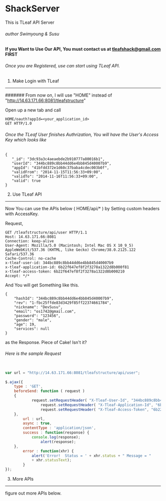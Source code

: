 ShackServer
===========
This is TLeaf API Server

###### author Swimyoung & Susu 

#### If you Want to Use Our API, You must contact us at tleafshack@gmail.com **FIRST**

###### Once you are Registered, use can start using TLeaf API.

1. Make Login with TLeaf
--------
####### From now on, I will use "HOME" instead of "http://14.63.171.66:8081/tleafstructure"

Open up a new tab and call

```
HOME/oauth?appId=<your_application_id>
GET HTTP/1.0
```

###### Once the TLeaf User finishes Authrization, You will have the User's Access Key which looks like
```
{
   "_id": "3dc93a3c4aeaebde2b910777a80016b1",
   "userId": "344bc889c8bb44dd6e4bb845d40007b9",
   "appId": "41bfdd372e1d60c37baba4cdec003b0f",
   "validFrom": "2014-11-15T11:56:33+09:00",
   "validTo": "2014-11-16T11:56:33+09:00",
   "valid": true
}
```

2. Use TLeaf API
--------
Now You can use the APIs below ( HOME/api/* ) by Setting custom headers with AccessKey.

Request,
```
GET /tleafstructure/api/user HTTP/1.1
Host: 14.63.171.66:8081
Connection: keep-alive
User-Agent: Mozilla/5.0 (Macintosh; Intel Mac OS X 10_9_5) AppleWebKit/537.36 (KHTML, like Gecko) Chrome/38.0.2125.122 Safari/537.36
Cache-Control: no-cache
x-tleaf-user-id: 344bc889c8bb44dd6e4bb845d40007b9
x-tleaf-application-id: 6b22f647ef8f2f3278a1322d8b000f81
x-tleaf-access-token: 6b22f647ef8f2f3278a1322d8b000210
Accept: */*
```

And You will get Something like this.
```
{
    "hashId": "344bc889c8bb44dd6e4bb845d40007b9",
    "rev": "1-fbc25ffde83d3429f85ff22374661784",
    "nickname": "DevSusu",
    "email": "os1742@gmail.com",
    "password": "123456",
    "gender": "male",
    "age": 19,
    "services": null
}
```
as the Response. Piece of Cake! Isn't it?

###### Here is the sample Request
```javascript

var url = "http://14.63.171.66:8081/tleafstructure/api/user";
              
$.ajax({
	type : 'GET',
	beforeSend: function ( request )
	{
        	request.setRequestHeader( "X-Tleaf-User-Id", "344bc889c8bb44dd6e4bb845d40007b9" );
                request.setRequestHeader( "X-Tleaf-Application-Id", "6b22f647ef8f2f3278a1322d8b000f81" );
                request.setRequestHeader( "X-Tleaf-Access-Token", "6b22f647ef8f2f3278a1322d8b000210" );
	},
        url : url,
        async : true,
        contentType : 'application/json',
        success : function(response) {
        	console.log(response);
                alert(response);
	},
        error : function(xhr) {
        	alert('Error!  Status = ' + xhr.status + " Message = "
        	+ xhr.statusText);
        }
});
```

3. More APIs
--------
figure out more APIs below.
